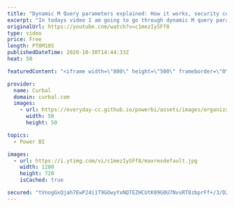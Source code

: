 ```yaml
---
title: "Dynamic M Query parameters explained: How it works, security concerns and limitations"
excerpt: "In todays video I am going to go through dynamic M query parameters:  00:00 Intro on M query parameters 00:00 Security risks to be aware of 00:00 Limitations with M query parameters 00:00 Dynamically change the x-axis with query parameters  Link to Microsoft documentation: https://docs.microsoft.com/en-us/power-bi/connect-data/desktop-dynamic-m-query-parameters#potential-security-risk"
originalUrl: https://youtube.com/watch?v=c1mezIySFf8
type: video
price: Free
length: PT8M10S
publishedDateTime: 2020-10-30T14:44:33Z
heat: 50

featuredContent: "<iframe width=\"800\" height=\"500\" frameborder=\"0\" src=\"https://www.youtube.com/embed/c1mezIySFf8\" allow=\"accelerometer; autoplay; encrypted-media; gyroscope; picture-in-picture\" allowfullscreen></iframe>"

provider:
  name: Curbal
  domain: curbal.com
  images:
    - url: https://everyday-cc.github.io/powerbi/assets/images/organizations/curbal.com-50x50.jpg
      width: 50
      height: 50

topics:
  - Power BI

images:
  - url: https://i.ytimg.com/vi/c1mezIySFf8/maxresdefault.jpg
    width: 1280
    height: 720
    isCached: true

secured: "tVnogGxQjah7EwP24i1T9GOwyYxNQTEZHCUtK09G0U7NvvRT8zbprFf+/3/D2zCdokyibCeb+HzyxRV0lysVVdEX9SWXNCzIJ4MhHCjD9A+8EXo2nYE33B7xSukUPCuv3VV1jvxmQNeKJtF/nWSWlwm9qEpeb92mTzH1ZgbpUFaiBhHvJUBzcdam48GfRGVVYc8Fh61yKjTSq9xTbjkUaahlvm+n+3TH5BJGnhIa+JjaLw+1z6vRTG+OwHmE9a+IeRNdXhMvXTldgDxFu6+o1RqaYVNuupMuQghIauSvi9qblar+zXXSgDdUku2I0RrqHpnXT0VenRNRwLuVnoweXQjZAnmMsTjlAULzDBCuhIJ+bLblxHa8wGunmUcHEIf2T/ix+wostyPEVhU/kBp2g4fa+zgcRpkmK4HWVkwYgRo=;BV16KiCmFqVYfJ3yVAlgWw=="
---
```


